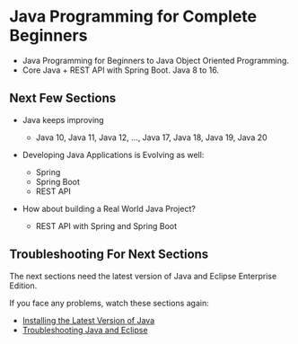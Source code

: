 # Java Programming for Complete Beginners

- Java Programming for Beginners to Java Object Oriented Programming.
- Core Java + REST API with Spring Boot. Java 8 to 16.

## Next Few Sections

- Java keeps improving

  - Java 10, Java 11, Java 12, ..., Java 17, Java 18, Java 19, Java 20

- Developing Java Applications is Evolving as well:

  - Spring
  - Spring Boot
  - REST API

- How about building a Real World Java Project?
  - REST API with Spring and Spring Boot

## Troubleshooting For Next Sections

The next sections need the latest version of Java and Eclipse Enterprise Edition.

If you face any problems, watch these sections again:

- [Installing the Latest Version of Java](https://www.udemy.com/course/java-programming-tutorial-for-beginners/learn/lecture/25694242)
- [Troubleshooting Java and Eclipse](https://www.udemy.com/course/java-programming-tutorial-for-beginners/learn/lecture/25693982)
